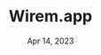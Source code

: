 ---
title: "Wirem.app"
description: "An application that lets you easily visualise your application sitemap structure."
categories: [ "Sitemap","Visualization"]
repository: "https://github.com/wiremapp/app/"
project: true 
date: "Apr 14, 2023"
figure: "/images/wiremap.png"
figcaption: "tdsc"
view_url: "https://wirem.app/"
---